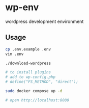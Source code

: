 # wp-env

wordpress development environment

## Usage

```sh
cp .env.example .env
vim .env

./download-wordpress

# to install plugins
# add to wp-config.php
# define("FS_METHOD", "direct");

sudo docker compose up -d

# open http://localhost:8080
```
